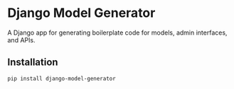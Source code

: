 # Django Model Generator

A Django app for generating boilerplate code for models, admin interfaces, and APIs.

## Installation

```bash
pip install django-model-generator
